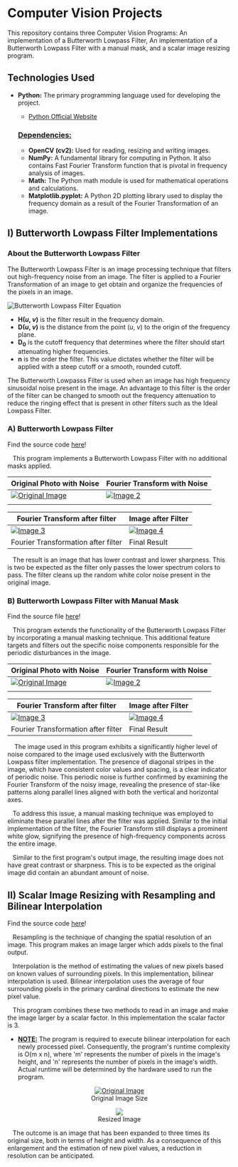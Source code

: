 # Computer Vision Projects

This repository contains three Computer Vision Programs: An implementation of a Butterworth Lowpass Filter, An implementation of a Butterworth Lowpass Filter with a manual mask, and a scalar image resizing program.

## Technologies Used

- **Python:** The primary programming language used for developing the project.

  - [Python Official Website](https://www.python.org/)

  ### <u>Dependencies:</u>

  - **OpenCV (cv2):** Used for reading, resizing and writing images.
  - **NumPy:** A fundamental library for computing in Python. It also contains Fast Fourier Transform function that is pivotal in frequency analysis of images.
  - **Math:** The Python math module is used for mathematical operations and calculations.
  - **Matplotlib.pyplot:** A Python 2D plotting library used to display the frequency domain as a result of the Fourier Transformation of an image.

## I) Butterworth Lowpass Filter Implementations

### About the Butterworth Lowpass Filter

The Butterworth Lowpass Filter is an image processing technique that filters out high-frequency noise from an image. The filter is applied to a Fourier Transformation of an image to get obtain and organize the frequencies of the pixels in an image.

![Butterworth Lowpass Filter Equation](https://epochabuse.com/wp-content/uploads/2020/12/butterworth-lowpass-filter-formula.png)

- **H(_u_, _v_)** is the filter result in the frequency domain.
- **D(_u_, _v_)** is the distance from the point (_u_, _v_) to the origin of the frequency plane.
- **D<sub>0</sub>** is the cutoff frequency that determines where the filter should start attenuating higher frequencies.
- **n** is the order the filter. This value dictates whether the filter will be applied with a steep cutoff or a smooth, rounded cutoff.

The Butterworth Lowpasss Filter is used when an image has high frequency sinusoidal noise present in the image. An advantage to this filter is the order of the filter can be changed to smooth out the frequency attenuation to reduce the ringing effect that is present in other filters such as the Ideal Lowpass Filter.

### A) **Butterworth Lowpass Filter**

Find the source code <a href="./ImageNoiseFilters/ButterworthLPF/ButterworthLPF.py">here</a>!

&nbsp;&nbsp;&nbsp;This program implements a Butterworth Lowpass Filter with no additional masks applied.

| Original Photo with Noise          | Fourier Transform with Noise        |
| ---------------------------------- | ----------------------------------- |
| [![Original Image][img1]][link1]   | [![Image 2][img2]][link2]           |
|          |     |

| Fourier Transform after filter      | Image after Filter                  |
| ----------------------------------  | ----------------------------------- |
| [![Image 3][img3]][link3]           | [![Image 4][img4]][link4]           |
| Fourier Transformation after filter | Final Result                        |

[img1]: ./ImageNoiseFilters/ButterworthLPF/Lena.jpg
[link1]: ./ImageNoiseFilters/ButterworthLPF/Lena.jpg
[img2]: ./ImageNoiseFilters/ButterworthLPF/noisyFFt.jpg
[link2]: ./ImageNoiseFilters/ButterworthLPF/noisyFFt.jpg
[img3]: ./ImageNoiseFilters/ButterworthLPF/FilteredFFT.jpg
[link3]: ./ImageNoiseFilters/ButterworthLPF/FilteredFFT.jpg
[img4]: ./ImageNoiseFilters/ButterworthLPF/Output.jpg
[link4]: ./ImageNoiseFilters/ButterworthLPF/Output.jpg

&nbsp;&nbsp; The result is an image that has lower contrast and lower sharpness. This is two be expected as the filter only passes the lower spectrum colors to pass. The filter cleans up the random white color noise present in the original image.

### B) **Butterworth Lowpass Filter with Manual Mask**
Find the source file <a href="./ImageNoiseFilters/ButterWorthLowPassFilterAndManualMask/ButtworthLPFandManualMask.py">here</a>!

&nbsp;&nbsp; This program extends the functionality of the Butterworth Lowpass Filter by incorporating a manual masking technique. This additional feature targets and filters out the specific noise components responsible for the periodic disturbances in the image. 

| Original Photo with Noise          | Fourier Transform with Noise        |
| ---------------------------------- | ----------------------------------- |
| [![Original Image][img5]][link5]   | [![Image 2][img6]][link6]           |
|          |     |

| Fourier Transform after filter      | Image after Filter                  |
| ----------------------------------  | ----------------------------------- |
| [![Image 3][img7]][link7]           | [![Image 4][img8]][link8]           |
| Fourier Transformation after filter | Final Result                        |

[img5]: ./ImageNoiseFilters/ButterWorthLowPassFilterAndManualMask/stripedWoman.jpg
[link5]: ./ImageNoiseFilters/ButterWorthLowPassFilterAndManualMask/stripedWoman.jpg
[img6]: ./ImageNoiseFilters/ButterWorthLowPassFilterAndManualMask/stripeFFt.jpg
[link6]: ./ImageNoiseFilters/ButterWorthLowPassFilterAndManualMask/stripeFFt.jpg
[img7]: ./ImageNoiseFilters/ButterWorthLowPassFilterAndManualMask/noSineFFT.jpg
[link7]: ./ImageNoiseFilters/ButterWorthLowPassFilterAndManualMask/noSineFFT.jpg
[img8]: ./ImageNoiseFilters/ButterWorthLowPassFilterAndManualMask/notStriped.jpg
[link8]: ./ImageNoiseFilters/ButterWorthLowPassFilterAndManualMask/stripedWoman.jpg

&nbsp; &nbsp; The image used in this program exhibits a significantly higher level of noise compared to the image used exclusively with the Butterworth Lowpass filter implementation. The presence of diagonal stripes in the image, which have consistent color values and spacing, is a clear indicator of periodic noise. This periodic noise is further confirmed by examining the Fourier Transform of the noisy image, revealing the presence of star-like patterns along parallel lines aligned with both the vertical and horizontal axes.

&nbsp; &nbsp;To address this issue, a manual masking technique was employed to eliminate these parallel lines after the filter was applied. Similar to the initial implementation of the filter, the Fourier Transform still displays a prominent white glow, signifying the presence of high-frequency components across the entire image.

&nbsp; &nbsp;Similar to the first program's output image, the resulting image does not have great contrast or sharpness. This is to be expected as the original image did contain an abundant amount of noise.

## II) Scalar Image Resizing with Resampling and  Bilinear Interpolation

Find the source code <a href="./ResizeImageWithInterpolation/ScalarResizing.py">here</a>!

&nbsp;&nbsp; Resampling is the technique of changing the spatial resolution of an image. This program makes an image larger which adds pixels to the final output.

&nbsp;&nbsp; Interpolation is the method of estimating the values of new pixels based on known values of surrounding pixels. In this implementation, bilinear interpolation is used. Bilinear interpolation uses the average of four surrounding pixels in the primary cardinal directions to estimate the new pixel value.

&nbsp;&nbsp; This program combines these two methods to read in an image and make the image larger by a scalar factor. In this implementation the scalar factor is 3.
- <u>**NOTE:**</u> The program is required to execute bilinear interpolation for each newly processed pixel. Consequently, the program's runtime complexity is O(m x n), where 'm' represents the number of pixels in the image's height, and 'n' represents the number of pixels in the image's width. Actual runtime will be determined by the hardware used to run the program.

<figure align="center">
    <a href="./ResizeImageWithInterpolation/chickenTractor.jpg">
        <img src="./ResizeImageWithInterpolation/chickenTractor.jpg" alt="Original Image">
    </a><br>
    <figcaption>Original Image Size</figcaption>
</figure>

<figure align="center">
    <a href="./ResizeImageWithInterpolation/Chickenk3.jpg">
        <img src="./ResizeImageWithInterpolation/Chickenk3.jpg">
    </a><br>
    <figcaption>Resized Image</figcaption>
</figure>

&nbsp;&nbsp; The outcome is an image that has been expanded to three times its original size, both in terms of height and width. As a consequence of this enlargement and the estimation of new pixel values, a reduction in resolution can be anticipated.


